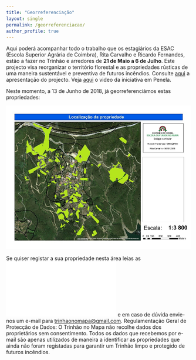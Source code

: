 ```yaml
---
title: "Georreferenciação"
layout: single
permalink: /georreferenciacao/
author_profile: true
---
```


Aqui poderá acompanhar todo o trabalho que os estagiários da ESAC (Escola Superior Agrária de Coimbra), Rita Carvalho e Ricardo Fernandes, estão a fazer no Trinhão e arredores de **21 de Maio a 6 de Julho**. Este projecto visa reorganizar o território florestal e as propriedades rústicas de uma maneira sustentável e preventiva de futuros incêndios.
Consulte [aqui](https://drive.google.com/open?id=1g9ajS8nibzQ5Pf-h7P_kdMsabtUV--T9) a apresentação do projecto. Veja [aqui](https://youtu.be/IVr_qBtXKEI) o video da iniciativa em Penela.

Neste momento, a 13 de Junho de 2018, já georreferenciámos estas propriedades:

![localizacao](https://raw.githubusercontent.com/trinhaonomapa/trinhaonomapa.github.io/master/assets/images/loc2.jpg)

Se quiser registar a sua propriedade nesta área leias as ![instruções](instrucoes.md) e em caso de dúvida envie-nos um e-mail para [trinhaonomapa@gmail.com](trinhaonomapa@gmail.com). Regulamentação Geral de Protecção de Dados: O Trinhão no Mapa não recolhe dados dos proprietários sem consentimento. Todos os dados que recebemos por e-mail são apenas utilizados de maneira a identificar as propriedades que ainda não foram registadas para garantir um Trinhão limpo e protegido de futuros incêndios.


